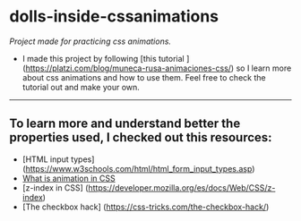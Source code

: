 # dolls-inside-cssanimations

*Project made for practicing css animations.*

- I made this project by following [this tutorial ] (https://platzi.com/blog/muneca-rusa-animaciones-css/) so I learn more about css animations and how to use them. Feel free to check the tutorial out and make your own.
***
## To learn more and understand better the properties used, I checked out this resources:

- [HTML input types] (https://www.w3schools.com/html/html_form_input_types.asp)
- [What is animation in CSS](https://developer.mozilla.org/es/docs/Web/CSS/animation)
- [z-index in CSS] (https://developer.mozilla.org/es/docs/Web/CSS/z-index)
- [The checkbox hack] (https://css-tricks.com/the-checkbox-hack/)
